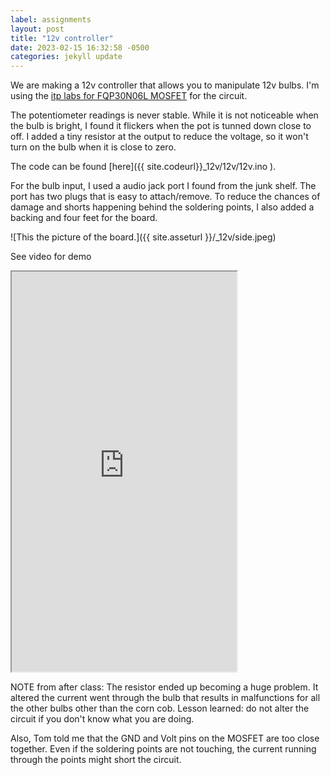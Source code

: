 ```yaml
---
label: assignments
layout: post
title: "12v controller"
date: 2023-02-15 16:32:58 -0500
categories: jekyll update
---
```


We are making a 12v controller that allows you to manipulate 12v bulbs.
I'm using the [itp labs for FQP30N06L MOSFET](https://itp.nyu.edu/physcomp/labs/motors-and-transistors/using-a-transistor-to-control-high-current-loads-with-an-arduino/) for the circuit.

The potentiometer readings is never stable. While it is not noticeable when the bulb is bright, I found it flickers when the pot is tunned down close to off. I added a tiny resistor at the output to reduce the voltage, so it won't turn on the bulb when it is close to zero.

The code can be found [here]({{ site.codeurl}}\_12v/12v/12v.ino ).

For the bulb input, I used a audio jack port I found from the junk shelf. The port has two plugs that is easy to attach/remove. To reduce the chances of damage and shorts happening behind the soldering points, I also added a backing and four feet for the board.

![This the picture of the board.]({{ site.asseturl }}/\_12v/side.jpeg)

See video for demo

<iframe width="360" height="640"
  src="https://user-images.githubusercontent.com/51350490/220451484-515fa4e7-223d-464e-8f79-75b00d273631.mp4">
</iframe>

NOTE from after class:
The resistor ended up becoming a huge problem. It altered the current went through the bulb that results in malfunctions for all the other bulbs other than the corn cob. Lesson learned: do not alter the circuit if you don't know what you are doing.

Also, Tom told me that the GND and Volt pins on the MOSFET are too close together. Even if the soldering points are not touching, the current running through the points might short the circuit.
